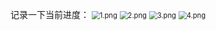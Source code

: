 记录一下当前进度：
<img src="https://i.loli.net/2019/01/03/5c2ddb759d116.png" alt="1.png" title="1.png" style="zoom:80%"/>
<img src="https://i.loli.net/2019/01/03/5c2ddb759d1f1.png" alt="2.png" title="2.png" style="zoom:80%"/>
<img src="https://i.loli.net/2019/01/03/5c2ddb759d031.png" alt="3.png" title="3.png" style="zoom:80%"/>
<img src="https://i.loli.net/2019/01/03/5c2ddb759d144.png" alt="4.png" title="4.png" style="zoom:80%"/>